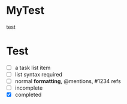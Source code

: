 MyTest
======

test


Test
====

- [ ] a task list item
- [ ] list syntax required
- [ ] normal **formatting**, @mentions, #1234 refs
- [ ] incomplete
- [x] completed
